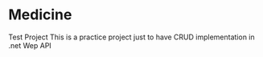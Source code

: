 # Medicine
Test Project
This is a practice project just to have CRUD implementation in .net Wep API
